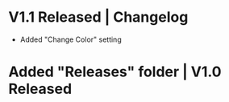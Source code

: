 # V1.1 Released | Changelog

- Added "Change Color" setting

# Added "Releases" folder | V1.0 Released